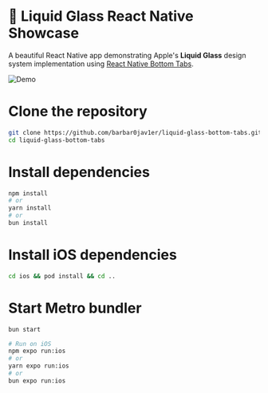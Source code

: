 # 🌊 Liquid Glass React Native Showcase

A beautiful React Native app demonstrating Apple's **Liquid Glass** design system implementation using [React Native Bottom Tabs](https://github.com/callstackincubator/react-native-bottom-tabs).



![Demo](demo.gif)

# Clone the repository
```bash
git clone https://github.com/barbar0jav1er/liquid-glass-bottom-tabs.git
cd liquid-glass-bottom-tabs
```

# Install dependencies
```bash
npm install
# or
yarn install
# or
bun install
```

# Install iOS dependencies
```bash
cd ios && pod install && cd ..
```
# Start Metro bundler
```bash
bun start
```
```bash
# Run on iOS
npm expo run:ios
# or
yarn expo run:ios
# or
bun expo run:ios
```